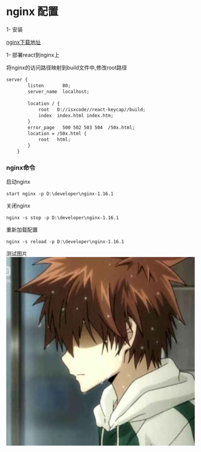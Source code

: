 # nginx 配置

1- 安装

[nginx下载地址](http://nginx.org/en/download.html)

1- 部署react到nginx上

将nginx的访问路径映射到build文件中,修改root路径

```
server {
        listen       80;
        server_name  localhost;
        
        location / {
            root   D://isxcode//react-keycap//build;    
            index  index.html index.htm;
        }
        error_page   500 502 503 504  /50x.html;
        location = /50x.html {
            root   html;
        }
    }
```


### nginx命令

启动nginx
```shell script
start nginx -p D:\developer\nginx-1.16.1
```

关闭nginx
```shell script
nginx -s stop -p D:\developer\nginx-1.16.1
```

重新加载配置
```shell script
nginx -s reload -p D:\developer\nginx-1.16.1
```

测试图片
![img](./pictures/avatar.png)
